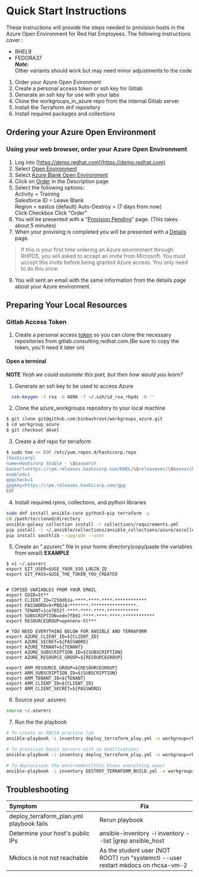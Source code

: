 Quick Start Instructions
====
 These instructions will provide the steps needed to provision hosts in the Azure Open Environment for Red Hat Employees. The following instructions cover :
- RHEL9
- FEDORA37  
***Note:***  
Other variants should work but may need minor adjustments to the code
1. Order your Azure Open Evironment
2. Create a personal access token or ssh key  for Gitlab
3. Generate an ssh key for use with your labs
4. Clone the workgroups_in_azure repo from the internal Gitlab server
5. Install the Terraform dnf repository
6. Install required packages and collections




## Ordering your Azure Open Environment
### Using your web browser, order your Azure Open Environment
1. Log into [https://demo.redhat.com](https://demo.redhat.com)
2. Select [Open Environment](images/openenv.png)
3. Select [Azure Blank Open Environment](images/azureblankenv.png)
4. Click on [Order](images/azurebedesc.png) in the Description page
5. Select the following options:  
Activity = Training  
Salesforce ID = Leave Blank  
Region = eastus (default)
Auto-Destroy = (7 days from now)  
Click Checkbox
Click "Order"
6. You will be presented with a "[Provision Pending](images/provisionpending.png)" page. (This takes about 5 minutes)
7. When your provising is completed you will be presented with a [Details](images/detailspage.png) page.
> If this is your first time ordering an Azure environment through RHPDS, you will asked to accept an invite from Microsoft. You must accept this invite before being granted Azure access. You only need to do this once.  
9.  You will sent an email with the same information from the details page about your Azure environment.  

## Preparing Your Local Resources
### Gitlab Access Token
1. Create a personal access [token](https://docs.gitlab.com/ee/user/profile/personal_access_tokens.html) so you can clone the necessary repositories from gitlab.consulting.redhat.com.(Be sure to copy the token, you'll need it later on)

#### Open a terminal 
**NOTE** *Yeah we could automate this part, but then how would you learn?*
1. Generate an ssh key to be used to access Azure
```bash
  ssh-keygen -t rsa -b 4096 -f ~/.ssh/id_rsa_rhpds -N ''
```
2. Clone the azure_workgroups repository to your local machine
```bash
$ git clone git@github.com:binbashroot/workgroups_azure.git
$ cd workgroup_azure
$ git checkout devel
```

3.  Create a dnf repo for terraform
```bash
$ sudo tee << EOF /etc/yum.repos.d/hashicorp.repo 
[hashicorp]
name=Hashicorp Stable - \$basearch
baseurl=https://rpm.releases.hashicorp.com/RHEL/\$releasever/\$basearch/stable
enabled=1
gpgcheck=1
gpgkey=https://rpm.releases.hashicorp.com/gpg
EOF
```
4. Install required rpms, collections, and python libraries
```bash
sudo dnf install ansible-core python3-pip terraform -y
cd /path/to/cloned/directory
ansible-galaxy collection install -r collections/requirements.yml 
pip install -r ~/.ansible/collections/ansible_collections/azure/azcollection/requirements-azure.txt --user
pip install oauthlib --upgrade --user
```
5. Create an ".azurerc" file in your home directory(copy/paste the variables from email)
**EXAMPLE**
```
$ vi ~/.azurerc
export GIT_USER=$USE_YOUR_SSO_LOGIN_ID
export GIT_PASS=$USE_THE_TOKEN_YOU_CREATED


# COPIED VARIABLES FROM YOUR EMAIL
export GUID=5t**
export CLIENT_ID=7250db1a-****-****-****-************
export PASSWORD=9rPBQJA~*******-*****************-
export TENANT=1ce7852f-****-****-****-************
export SUBSCRIPTION=ede7f891-****-****-****-************
export RESOURCEGROUP=openenv-5t***

# YOU NEED EVERYTHING BELOW FOR ANSIBLE AND TERRAFORM
export AZURE_CLIENT_ID=${CLIENT_ID}
export AZURE_SECRET=${PASSWORD}
export AZURE_TENANT=${TENANT}
export AZURE_SUBSCRIPTION_ID=${SUBSCRIPTION}
export AZURE_RESOURCE_GROUP=${RESOURCEGROUP}

export ARM_RESOURCE_GROUP=${RESOURCEGROUP}
export ARM_SUBSCRIPTION_ID=${SUBSCRIPTION}
export ARM_TENANT_ID=${TENANT}
export ARM_CLIENT_ID=${CLIENT_ID}
export ARM_CLIENT_SECRET=${PASSWORD}

```
6. Source your .azurerc
```bash
source ~/.azurerc
```
7. Run the the playbook
```bash
# To create an RHCSA practice lab
ansible-playbook -i inventory deploy_terraform_play.yml -e workgroup=rhcsa 

# To provision basic servers with no modifications
ansible-playbook -i inventory deploy_terraform_play.yml -e workgroup=rhcsa  -e only_tf=true

# To deprovision the environment(this blows everything away)
ansible-playbook -i inventory DESTROY_TERRAFORM_BUILD.yml -e workgroup=rhcsa 

```

Troubleshooting
----------------

|Symptom|Fix|
|:---|---|
| deploy_terraform_plan.yml playbook fails| Rerun playbook |
| Determine your host's public IPs| ansible-inventory -i inventory --list \|grep ansible_host |
| Mkdocs is not not reachable| As the student user (NOT ROOT) run "systemctl --user restart mkdocs on rhcsa-vm-2|
